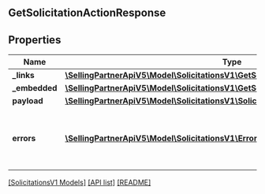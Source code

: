 ## GetSolicitationActionResponse

## Properties

Name | Type | Description | Notes
------------ | ------------- | ------------- | -------------
**_links** | [**\SellingPartnerApiV5\Model\SolicitationsV1\GetSolicitationActionResponseLinks**](GetSolicitationActionResponseLinks.md) |  | [optional]
**_embedded** | [**\SellingPartnerApiV5\Model\SolicitationsV1\GetSolicitationActionResponseEmbedded**](GetSolicitationActionResponseEmbedded.md) |  | [optional]
**payload** | [**\SellingPartnerApiV5\Model\SolicitationsV1\SolicitationsAction**](SolicitationsAction.md) |  | [optional]
**errors** | [**\SellingPartnerApiV5\Model\SolicitationsV1\Error[]**](Error.md) | A list of error responses returned when a request is unsuccessful. | [optional]

[[SolicitationsV1 Models]](../) [[API list]](../../Api) [[README]](../../../README.md)
